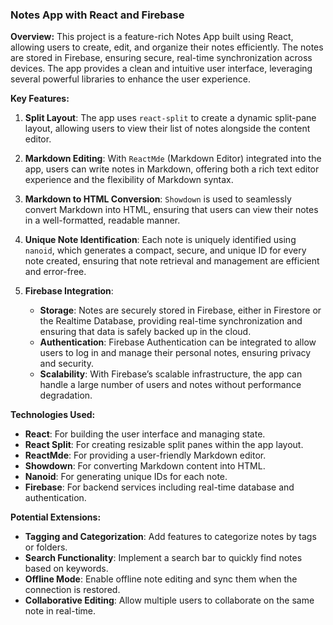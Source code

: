 
### Notes App with React and Firebase

**Overview:**
This project is a feature-rich Notes App built using React, allowing users to create, edit, and organize their notes efficiently. The notes are stored in Firebase, ensuring secure, real-time synchronization across devices. The app provides a clean and intuitive user interface, leveraging several powerful libraries to enhance the user experience.

**Key Features:**
1. **Split Layout**: The app uses `react-split` to create a dynamic split-pane layout, allowing users to view their list of notes alongside the content editor.

2. **Markdown Editing**: With `ReactMde` (Markdown Editor) integrated into the app, users can write notes in Markdown, offering both a rich text editor experience and the flexibility of Markdown syntax.

3. **Markdown to HTML Conversion**: `Showdown` is used to seamlessly convert Markdown into HTML, ensuring that users can view their notes in a well-formatted, readable manner.

4. **Unique Note Identification**: Each note is uniquely identified using `nanoid`, which generates a compact, secure, and unique ID for every note created, ensuring that note retrieval and management are efficient and error-free.

5. **Firebase Integration**: 
   - **Storage**: Notes are securely stored in Firebase, either in Firestore or the Realtime Database, providing real-time synchronization and ensuring that data is safely backed up in the cloud.
   - **Authentication**: Firebase Authentication can be integrated to allow users to log in and manage their personal notes, ensuring privacy and security.
   - **Scalability**: With Firebase’s scalable infrastructure, the app can handle a large number of users and notes without performance degradation.

**Technologies Used:**
- **React**: For building the user interface and managing state.
- **React Split**: For creating resizable split panes within the app layout.
- **ReactMde**: For providing a user-friendly Markdown editor.
- **Showdown**: For converting Markdown content into HTML.
- **Nanoid**: For generating unique IDs for each note.
- **Firebase**: For backend services including real-time database and authentication.

**Potential Extensions:**
- **Tagging and Categorization**: Add features to categorize notes by tags or folders.
- **Search Functionality**: Implement a search bar to quickly find notes based on keywords.
- **Offline Mode**: Enable offline note editing and sync them when the connection is restored.
- **Collaborative Editing**: Allow multiple users to collaborate on the same note in real-time.
